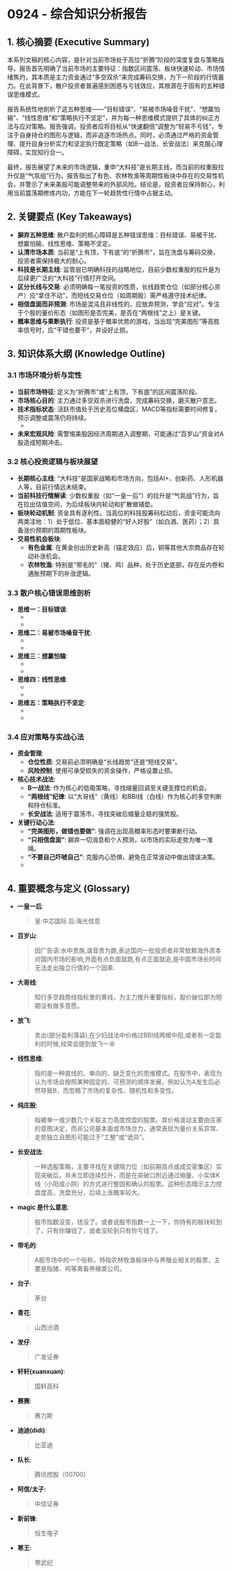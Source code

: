# 0924 - 综合知识分析报告

## 1. 核心摘要 (Executive Summary)
本系列文稿的核心内容，是针对当前市场处于高位“折腾”阶段的深度复盘与策略指导。报告首先明确了当前市场的主要特征：指数区间震荡、板块快速轮动、市场情绪焦灼，其本质是主力资金通过“多空双杀”来完成筹码交换，为下一阶段的行情蓄力。在此背景下，散户投资者普遍感到困惑与亏钱效应，其根源在于固有的五种错误思维模式。

报告系统性地剖析了这五种思维——“目标错误”、“易被市场噪音干扰”、“想赢怕输”、“线性思维”和“策略执行不坚定”，并为每一种思维模式提供了具体的纠正方法与应对策略。报告强调，投资者应将目标从“快速翻倍”调整为“轻易不亏钱”，专注于自身持仓的图形与逻辑，而非追逐市场热点。同时，必须通过严格的资金管理、提升自身分析实力和坚定执行既定策略（如B一战法、长安战法）来克服心理障碍，实现知行合一。

最终，报告展望了未来的市场逻辑，重申“大科技”是长期主线，而当前的权重股拉升仅是“气氛组”行为。报告指出了有色、农林牧渔等周期性板块中存在的交易性机会，并警示了未来美股可能调整带来的外部风险。结论是，投资者应保持耐心，利用当前震荡期修炼内功，方能在下一轮趋势性行情中占据主动。

## 2. 关键要点 (Key Takeaways)
- **摒弃五种思维**: 散户盈利的核心障碍是五种错误思维：目标错误、易被干扰、想赢怕输、线性思维、策略不坚定。
- **认清市场本质**: 当前是“上有顶，下有底”的“折腾市”，旨在洗盘与筹码交换，投资者需保持极大的耐心。
- **科技是长期主线**: 监管层已明确科技的战略地位，目前少数权重股的拉升是为后续更广泛的“大科技”行情打开空间。
- **区分长线与交易**: 必须明确每一笔投资的性质，长线趋势仓位（如部分核心资产）应“拿住不动”，而短线交易仓位（如周期股）需严格遵守技术纪律。
- **相信盘面而非预测**: 市场是混沌且非线性的，应放弃预测，学会“应对”。专注于个股的量价形态（如图形是否完美，是否在“两根线”之上）是关键。
- **概率思维与果断执行**: 投资是基于概率优势的游戏，当出现“完美图形”等高胜率信号时，应“干错也要干”，并设好止损。

## 3. 知识体系大纲 (Knowledge Outline)

### 3.1 市场环境分析与定性
   - **当前市场特征**: 定义为“折腾市”或“上有顶，下有底”的区间震荡阶段。
   - **市场核心目的**: 主力通过多空双杀进行洗盘，完成筹码交换，磨灭散户意志。
   - **技术指标状态**: 活跃市值处于历史高位横盘区，MACD等指标需要时间修复，预示调整或震荡仍将持续。
      - [支撑数据/案例]: 通过对比历史活跃市值走势图，指出当前阶段类似于历史上的高位整固期。
   - **未来宏观风险**: 需警惕美股因经济周期进入调整期，可能通过“百岁山”资金对A股造成短期冲击。

### 3.2 核心投资逻辑与板块展望
   - **长期核心主线**: “大科技”是国家战略和市场方向，包括AI+、创新药、人形机器人等，目前行情远未结束。
   - **当前科技行情解读**: 少数权重股（如“一皇一后”）的拉升是“气氛组”行为，旨在拉出估值空间，为后续板块内轮动和扩散做铺垫。
   - **板块轮动机制**: 资金具有逐利性。当高位的科技股筹码松动后，资金可能流向两类洼地：1）处于低位、基本面稳健的“好人好股”（如白酒、医药）；2）具备涨价预期的周期性板块。
   - **交易性机会板块**:
      - **有色金属**: 在黄金创出历史新高（锚定效应）后，铜等其他大宗商品存在轮动补涨机会。
      - **农林牧渔**: 特别是“带毛的”（猪、鸡）品种，处于历史底部，存在反内卷和通胀预期下的补涨逻辑。

### 3.3 散户核心错误思维剖析
   - **思维一：目标错误**:
     - [错误表现]: 追求“尽快翻番”，急于求成。
     - [正确认知]: 首要目标是“轻易不亏钱”，先生存后发展。
   - **思维二：易被市场噪音干扰**:
     - [错误表现]: 被少数热门股吸引注意力，频繁换股，抱怨自身持股不涨。
     - [正确认知]: “爱谁涨谁涨”，专注于自身持仓的技术形态和内在逻辑。
   - **思维三：想赢怕输**:
     - [错误表现]: 在关键决策点犹豫不决，小赚即跑，小亏死扛。
     - [根源剖析]: 源于操作了输不起的资金、对交易系统不自信、自身实力不足。
   - **思维四：线性思维**:
     - [错误表现]: 认为市场会按固定剧本发展，无法应对突发变化。
     - [正确认知]: “一切皆有可能”，市场是混沌的，必须学会“应对”而非“预测”。
   - **思维五：策略执行不坚定**:
     - [错误表现]: 在不同交易方法间摇摆，无法坚持一种被验证有效的策略。
     - [正确认知]: 初期坚持1-2种顺手的战法，形成肌肉记忆。

### 3.4 应对策略与实战心法
   - **资金管理**:
     - **仓位性质**: 交易前必须明确是“长线趋势”还是“短线交易”。
     - **风险控制**: 使用可承受损失的资金操作，严格设置止损。
   - **核心技术战法**:
     - **B一战法**: 作为核心的低吸策略，寻找缩量回调至关键支撑位的机会。
     - **“两根线”纪律**: 以“大哥线”（黄线）和BBI线（白线）作为核心的多空判断和持仓标准。
     - **长安战法**: 适用于震荡市，寻找突破后缩量企稳的强势股。
   - **关键行动心法**:
     - **“完美图形，做错也要做”**: 强调在出现高概率形态时要果断行动。
     - **“只相信盘面”**: 摒弃一切消息和个人预测，以市场的实际走势为唯一准绳。
     - **“不要自己吓唬自己”**: 克服内心恐惧，避免在正常波动中做出错误决策。
      - [支撑数据/案例]: 以某粉丝卖飞“湘财股份”为例，说明情绪化决策的危害。

## 4. 重要概念与定义 (Glossary)

- **一皇一后**: 
  > 皇:中芯国际
  > 后:海光信息
- **百岁山**: 
  > 因广告语:水中贵族,谐音贵为跪,表达国内一批投资者非常依赖海外资本对国内市场的影响,外面有点负面就跑,有点正面就追,是中国市场长时间无法走出独立行情的一个因素.
- **大哥线**: 
  > 知行多空趋势线指标里的黄线，为主力推升重要指标，股价破位即为短期没有做多意愿。
- **放飞**: 
  > 卖出(部分盈利落袋),在少妇战法中价格过BBI线两根中阳,或者有一定盈利的时候,经常会提到放飞一半
- **线性思维**: 
  > 指的是一种直线的、单向的、缺乏变化的思维模式。在股市中，表现为认为市场会按照某种固定的、可预测的顺序发展，例如认为A发生后必然导致B，而忽略了市场的复杂性、随机性和多变性。
- **纯庄股**: 
  > 指被单一或少数几个关联主力高度控盘的股票。其价格波动主要由庄家的意图决定，而非公司基本面或市场合力，通常表现为量价关系异常、走势独立且图形可能过于“工整”或“诡异”。
- **长安战法**: 
  > 一种选股策略，主要寻找在关键阻力位（如前期高点或成交密集区）实现突破后，并未立即连续拉升，而是在突破口附近通过缩量、小实体K线（小阳或小阴）的方式进行整固和确认的股票。这种形态暗示主力控盘度高，洗盘充分，后续上涨概率较大。
- **magic 是什么意思**: 
  > 股市指数没变，钱没了。或者说股市指数一上一下，你持有的板块轮到了，只有你赚钱了，或者没轮到只有你亏钱了。
- **带毛的**: 
  > A股市场中的一个俗称，特指农林牧渔板块中与养殖业相关的股票，主要是指猪、鸡等禽畜养殖类公司。
- **台子**: 
  > 茅台
- **青花**: 
  > 山西汾酒
- **发仔**: 
  > 广发证券
- **轩轩(xuanxuan)**: 
  > 国轩高科
- **赛赛**: 
  > 赛力斯
- **迪迪(didi)**: 
  > 比亚迪
- **队长**: 
  > 腾讯控股（00700）
- **阿信/太子**: 
  > 中信证券
- **新前锋**: 
  > 恒生电子
- **寒王**: 
  > 寒武纪
